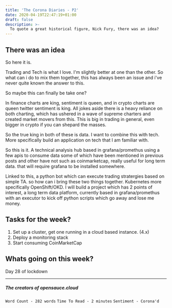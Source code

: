 ```yaml
---
title: 'The Corona Diaries - P2'
date: 2020-04-19T22:47:19+01:00
draft: false
description: >- 
  To quote a great historical figure, Nick Fury, there was an idea?
---
```

## There was an idea

So here it is.

Trading and Tech is what I love. I'm slightly better at one than the other. So what can i do to mix them together, this has always been an issue and i've never quite known the answer to this.

So maybe this can finally be take one?

In finance charts are king, sentiment is queen, and in crypto charts are queen twitter sentiment is king. All jokes aside there is a heavy reliance on both charting, which has ushered in a wave of supreme charters and created market movers from this. This is big in trading in general, even bigger in crypto if you can shepard the masses.

So the true king in both of these is data. I want to combine this with tech. More specifically build an application on tech that I am familiar with.

So this is it. A technical analysis hub based in grafana/promethus using a few apis to consume data some of which have been mentioned in previous posts and other have not such as coinmarketcap, really useful for long term data. that will require grafana to be installed somewhere.

Linked to this, a python bot which can execute trading stratergies based on simple TA. so how can i bring these two things together. Kubernetes more specifically OpenShift/OKD. I will build a project which has 2 points of interest, a long term data platform, currently based in grafana/promethus with an executor to kick off python scripts which go away and lose me money.

## Tasks for the week?

1.  Set up a cluster, get one running in a cloud based instance. (4.x)
2.  Deploy a monitoring stack
3. Start consuming CoinMarketCap

## Whats going on this week?

Day 28 of lockdown

----
##### The creators of opensauce.cloud


`Word Count - 282 words`
`Time To Read - 2 minutes`
`Sentiment - Corona'd`


